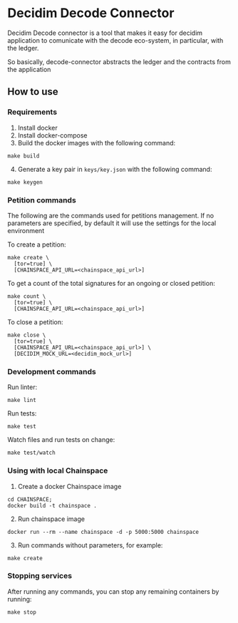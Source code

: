 # Decidim Decode Connector


Decidim Decode connector is a tool that makes it easy for decidim application to comunicate with the decode eco-system, in particular, with the ledger.

So basically, decode-connector abstracts the ledger and the contracts from the application


## How to use


### Requirements

1. Install docker
2. Install docker-compose
3. Build the docker images with the following command:
```
make build
```
4. Generate a key pair in `keys/key.json` with the following command:
```
make keygen
```


### Petition commands

The following are the commands used for petitions management. If no parameters are specified, by default it will use the settings for the local environment

To create a petition:
```
make create \
  [tor=true] \
  [CHAINSPACE_API_URL=<chainspace_api_url>]
```

To get a count of the total signatures for an ongoing or closed petition:
```
make count \
  [tor=true] \
  [CHAINSPACE_API_URL=<chainspace_api_url>]
```

To close a petition:
```
make close \
  [tor=true] \
  [CHAINSPACE_API_URL=<chainspace_api_url>] \
  [DECIDIM_MOCK_URL=<decidim_mock_url>]
```


### Development commands

Run linter:
```
make lint
```

Run tests:
```
make test
```

Watch files and run tests on change:
```
make test/watch
```

### Using with local Chainspace

1. Create a docker Chainspace image
```
cd CHAINSPACE;
docker build -t chainspace .
```
2. Run chainspace image
```
docker run --rm --name chainspace -d -p 5000:5000 chainspace
```
3. Run commands without parameters, for example:
```
make create
```


### Stopping services

After running any commands, you can stop any remaining containers by running:
```
make stop
```
